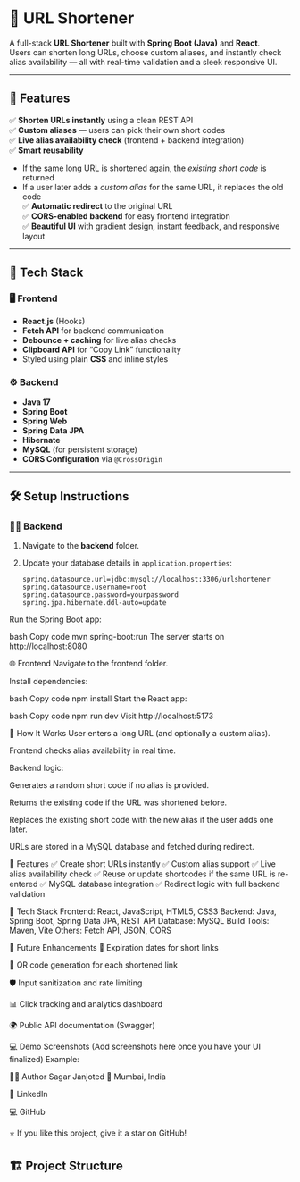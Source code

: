 # 🔗 URL Shortener

A full-stack **URL Shortener** built with **Spring Boot (Java)** and **React**.  
Users can shorten long URLs, choose custom aliases, and instantly check alias availability — all with real-time validation and a sleek responsive UI.

---

## 🚀 Features

✅ **Shorten URLs instantly** using a clean REST API  
✅ **Custom aliases** — users can pick their own short codes  
✅ **Live alias availability check** (frontend + backend integration)  
✅ **Smart reusability**
   - If the same long URL is shortened again, the *existing short code* is returned  
   - If a user later adds a *custom alias* for the same URL, it replaces the old code  
✅ **Automatic redirect** to the original URL  
✅ **CORS-enabled backend** for easy frontend integration  
✅ **Beautiful UI** with gradient design, instant feedback, and responsive layout

---

## 🧩 Tech Stack

### 🖥️ Frontend
- **React.js** (Hooks)
- **Fetch API** for backend communication
- **Debounce + caching** for live alias checks
- **Clipboard API** for “Copy Link” functionality
- Styled using plain **CSS** and inline styles

### ⚙️ Backend
- **Java 17**
- **Spring Boot**
- **Spring Web**
- **Spring Data JPA**
- **Hibernate**
- **MySQL** (for persistent storage)
- **CORS Configuration** via `@CrossOrigin`

---

## 🛠️ Setup Instructions

### 🧑‍💻 Backend

1. Navigate to the **backend** folder.
2. Update your database details in `application.properties`:

   ```properties
   spring.datasource.url=jdbc:mysql://localhost:3306/urlshortener
   spring.datasource.username=root
   spring.datasource.password=yourpassword
   spring.jpa.hibernate.ddl-auto=update
Run the Spring Boot app:

bash
Copy code
mvn spring-boot:run
The server starts on http://localhost:8080

🌐 Frontend
Navigate to the frontend folder.

Install dependencies:

bash
Copy code
npm install
Start the React app:

bash
Copy code
npm run dev
Visit http://localhost:5173

🧠 How It Works
User enters a long URL (and optionally a custom alias).

Frontend checks alias availability in real time.

Backend logic:

Generates a random short code if no alias is provided.

Returns the existing code if the URL was shortened before.

Replaces the existing short code with the new alias if the user adds one later.

URLs are stored in a MySQL database and fetched during redirect.

🧾 Features
✅ Create short URLs instantly
✅ Custom alias support
✅ Live alias availability check
✅ Reuse or update shortcodes if the same URL is re-entered
✅ MySQL database integration
✅ Redirect logic with full backend validation

🚀 Tech Stack
Frontend: React, JavaScript, HTML5, CSS3
Backend: Java, Spring Boot, Spring Data JPA, REST API
Database: MySQL
Build Tools: Maven, Vite
Others: Fetch API, JSON, CORS

🧩 Future Enhancements
📅 Expiration dates for short links

🧾 QR code generation for each shortened link

🛡️ Input sanitization and rate limiting

📊 Click tracking and analytics dashboard

🌍 Public API documentation (Swagger)

💻 Demo Screenshots
(Add screenshots here once you have your UI finalized)
Example:

👨‍💻 Author
Sagar Janjoted
📍 Mumbai, India

🔗 LinkedIn

💻 GitHub

⭐ If you like this project, give it a star on GitHub!
## 🏗️ Project Structure

